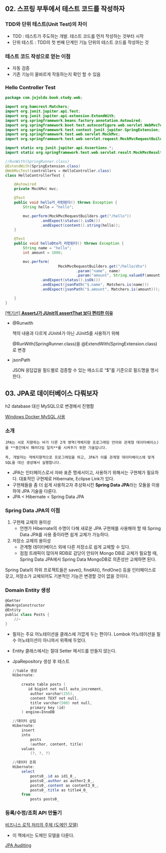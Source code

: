 ## 02. 스프링 부투에서 테스트 코드를 작성하자

### TDD와 단위 테스트(Unit Test)의 차이

- TDD : 테스트가 주도하는 개발. 테스트 코드를 먼저 작성하는 것부터 시작
- 단위 테스트 : TDD의 첫 번째 단계인 기능 단위의 테스트 코드를 작성하는 것

### 테스트 코드 작성으로 얻는 이점

- 자동 검증
- 기존 기능이 올바르게 작동하는지 확인 할 수 있음

### Hello Controller Test

```java
package com.jojoldu.book.study.web;

import org.hamcrest.Matchers;
import org.junit.jupiter.api.Test;
import org.junit.jupiter.api.extension.ExtendWith;
import org.springframework.beans.factory.annotation.Autowired;
import org.springframework.boot.test.autoconfigure.web.servlet.WebMvcTest;
import org.springframework.test.context.junit.jupiter.SpringExtension;
import org.springframework.test.web.servlet.MockMvc;
import org.springframework.test.web.servlet.request.MockMvcRequestBuilders;

import static org.junit.jupiter.api.Assertions.*;
import static org.springframework.test.web.servlet.result.MockMvcResultMatchers.*;

//RunWith(SpringRunner.class)
@ExtendWith(SpringExtension.class)
@WebMvcTest(controllers = HelloController.class)
class HelloControllerTest {

    @Autowired
    private MockMvc mvc;

    @Test
    public void hello가_리턴된다() throws Exception {
        String hello = "hello";

        mvc.perform(MockMvcRequestBuilders.get("/hello"))
                .andExpect(status().isOk())
                .andExpect(content().string(hello));
    }

    @Test
    public void helloDto가_리턴된다() throws Exception {
        String name = "hello";
        int amount = 1000;

        mvc.perform(
                        MockMvcRequestBuilders.get("/hello/dto")
                                .param("name", name)
                                .param("amount", String.valueOf(amount)))
                .andExpect(status().isOk())
                .andExpect(jsonPath("$.name", Matchers.is(name)))
                .andExpect(jsonPath("$.amount", Matchers.is(amount)));

    }
}
```

[[백기선] ****AssertJ가 JUnit의 assertThat 보다 편리한 이유****](https://www.notion.so/AssertJ-JUnit-assertThat-ef63aa31b07a49a8a12b518a7e568467)

- @Runwith

  책의 내용과 다르게 JUnit4가 아닌 JUnit5를 사용하기 위해

  @RunWith(SpringRunner.class)을 @ExtendWith(SpringExtension.class)로 변경

- jsonPath

  JSON 응답값을 필드별로 검증할 수 있는 메소드로 “$”를 기준으로 필드명을 명시한다.
## 03. JPA로 데이터베이스 다뤄보자

h2 database 대신 MySQL으로 변경해서 진행함

[Windows Docker MySQL 사용](https://www.notion.so/Windows-Docker-MySQL-01bd104d256f4716892e131c45c30417)

### 소개

```
JPA는 서로 지향하는 바가 다른 2개 영역(객체지향 프로그래밍 언어와 관계형 데이터베이스)을 **중간에서 패러다임 일치**를 시켜주기 위한 기술입니다.

즉, 개발자는 객체지향적으로 프로그래밍을 하고, JPA가 이를 관계형 데이터베이스에 맞게 SQL을 대신 생성해서 실행합니다.
```

- JPA는 인터페이스로서 자바 표준 명세서이고, 사용하기 위해서는 구현체가 필요하다. 대표적인 구현체로 Hibernate, Eclipse Link가 있다.
- 구현체들을 좀 더 쉽게 사용하고자 추상화시킨 **Spring Data JPA**라는 모듈을 이용하여 JPA 기술을 다룬다.
- JPA < Hibernate < Spring Data JPA

### Spring Data JPA의 이점

1. 구현체 교체의 용이성
   - 언젠가 Hibernate의 수명이 다해 새로운 JPA 구현체를 사용해야 할 때 Spring Data JPA를 사용 중이라면 쉽게 교체가 가능하다.
2. 저장소 교체의 용이성
   - 관계형 데이터베이스 외에 다른 저장소로 쉽게 교체할 수 있다.
   - 점점 트래픽이 많아져 RDB로 감당이 안되어 Mongo DB로 교체가 필요할 때, Spring Data JPA에서 Spring Data MongoDB로 의존성만 교체하면 된다.

Spring Data의 하위 프로젝트들은 save(), findAll(), findOne() 등을 인터페이스로 갖고, 저장소가 교체되어도 기본적인 기능은 변경할 것이 없을 것이다.

### Domain Entity 생성

```powershell
@Getter
@NoArgsConstructor
@Entity
public class Posts {
    //~
}
```

- 필자는 주요 어노테이션을 클래스에 가깝게 두는 편이다. Lombok 어노테이션을 필수 어노테이션이 아니여서 위쪽에 두었다.
- Entity 클래스에서는 절대 Setter 메서드를 만들지 않는다.
- JpaRepository 생성 후 테스트

    ```powershell
    //table 생성
    Hibernate: 
        
        create table posts (
           id bigint not null auto_increment,
            author varchar(255),
            content TEXT not null,
            title varchar(500) not null,
            primary key (id)
        ) engine=InnoDB
    
    //데이터 삽입
    Hibernate: 
        insert 
        into
            posts
            (author, content, title) 
        values
            (?, ?, ?)
    
    //데이터 조회
    Hibernate: 
        select
            posts0_.id as id1_0_,
            posts0_.author as author2_0_,
            posts0_.content as content3_0_,
            posts0_.title as title4_0_ 
        from
            posts posts0_
    ```


### 등록/수정/조회 API 만들기

[비즈니스 로직 처리의 주체 (도메인 모델)](https://www.notion.so/c110ec9b53d24d20a8d803e4e1547f06)

- 이 책에서는 도메인 모델을 다룬다.

[JPA Auditing](https://www.notion.so/JPA-Auditing-6d5385827f64412abd49dc91233b03f5)